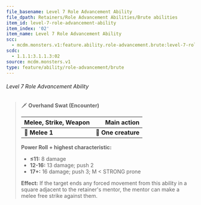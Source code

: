 ```yaml
---
file_basename: Level 7 Role Advancement Ability
file_dpath: Retainers/Role Advancement Abilities/Brute abilities
item_id: level-7-role-advancement-ability
item_index: '02'
item_name: Level 7 Role Advancement Ability
scc:
  - mcdm.monsters.v1:feature.ability.role-advancement.brute:level-7-role-advancement-ability
scdc:
  - 1.1.1:3.1.1.3:02
source: mcdm.monsters.v1
type: feature/ability/role-advancement/brute
---
```


###### Level 7 Role Advancement Ability

> 🗡 **Overhand Swat (Encounter)**
>
> | **Melee, Strike, Weapon** |     **Main action** |
> | ------------------------- | ------------------: |
> | **📏 Melee 1**            | **🎯 One creature** |
>
> **Power Roll + highest characteristic:**
>
> - **≤11:** 8 damage
> - **12-16:** 13 damage; push 2
> - **17+:** 16 damage; push 3; M < STRONG prone
>
> **Effect:** If the target ends any forced movement from this ability in a square adjacent to the retainer's mentor, the mentor can make a melee free strike against them.
